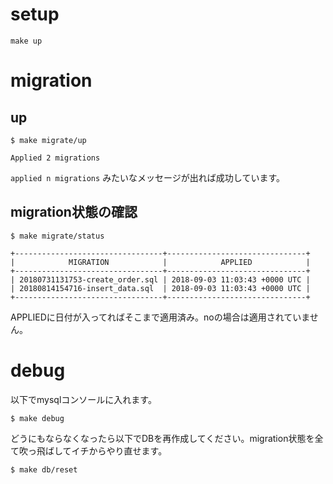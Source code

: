# setup

```
make up
```

# migration

## up

```
$ make migrate/up

Applied 2 migrations
```

`applied n migrations` みたいなメッセージが出れば成功しています。

## migration状態の確認

```
$ make migrate/status

+---------------------------------+-------------------------------+
|            MIGRATION            |            APPLIED            |
+---------------------------------+-------------------------------+
| 20180731131753-create_order.sql | 2018-09-03 11:03:43 +0000 UTC |
| 20180814154716-insert_data.sql  | 2018-09-03 11:03:43 +0000 UTC |
+---------------------------------+-------------------------------+
```

APPLIEDに日付が入ってればそこまで適用済み。noの場合は適用されていません。

# debug

以下でmysqlコンソールに入れます。
```
$ make debug
```

どうにもならなくなったら以下でDBを再作成してください。migration状態を全て吹っ飛ばしてイチからやり直せます。
```
$ make db/reset
```
